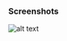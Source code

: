 ### Screenshots

![alt text](https://github.com/andreiseverin/WeaponMod-guns-backup/blob/main/Plugins/wpn_scigun/Scientist%20launcher.png?raw=true)
